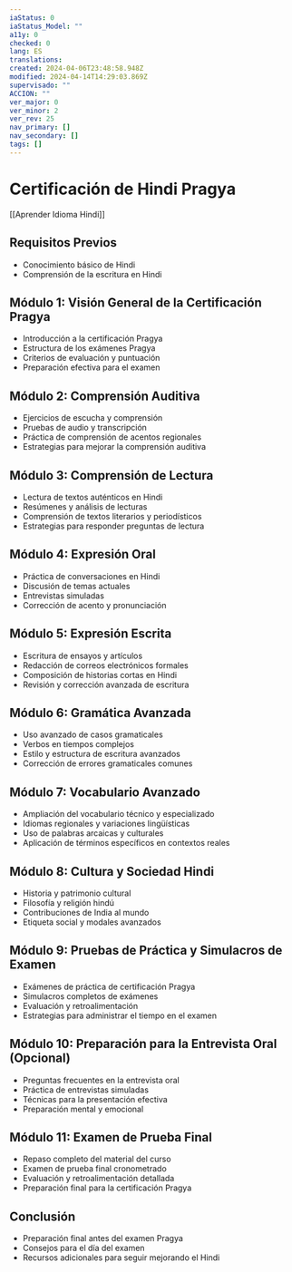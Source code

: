 ```yaml
---
iaStatus: 0
iaStatus_Model: ""
a11y: 0
checked: 0
lang: ES
translations: 
created: 2024-04-06T23:48:58.948Z
modified: 2024-04-14T14:29:03.869Z
supervisado: ""
ACCION: ""
ver_major: 0
ver_minor: 2
ver_rev: 25
nav_primary: []
nav_secondary: []
tags: []
---
```

# Certificación de Hindi Pragya

[[Aprender Idioma Hindi]]

## Requisitos Previos
- Conocimiento básico de Hindi
- Comprensión de la escritura en Hindi

## Módulo 1: Visión General de la Certificación Pragya
- Introducción a la certificación Pragya
- Estructura de los exámenes Pragya
- Criterios de evaluación y puntuación
- Preparación efectiva para el examen

## Módulo 2: Comprensión Auditiva
- Ejercicios de escucha y comprensión
- Pruebas de audio y transcripción
- Práctica de comprensión de acentos regionales
- Estrategias para mejorar la comprensión auditiva

## Módulo 3: Comprensión de Lectura
- Lectura de textos auténticos en Hindi
- Resúmenes y análisis de lecturas
- Comprensión de textos literarios y periodísticos
- Estrategias para responder preguntas de lectura

## Módulo 4: Expresión Oral
- Práctica de conversaciones en Hindi
- Discusión de temas actuales
- Entrevistas simuladas
- Corrección de acento y pronunciación

## Módulo 5: Expresión Escrita
- Escritura de ensayos y artículos
- Redacción de correos electrónicos formales
- Composición de historias cortas en Hindi
- Revisión y corrección avanzada de escritura

## Módulo 6: Gramática Avanzada
- Uso avanzado de casos gramaticales
- Verbos en tiempos complejos
- Estilo y estructura de escritura avanzados
- Corrección de errores gramaticales comunes

## Módulo 7: Vocabulario Avanzado
- Ampliación del vocabulario técnico y especializado
- Idiomas regionales y variaciones lingüísticas
- Uso de palabras arcaicas y culturales
- Aplicación de términos específicos en contextos reales

## Módulo 8: Cultura y Sociedad Hindi
- Historia y patrimonio cultural
- Filosofía y religión hindú
- Contribuciones de India al mundo
- Etiqueta social y modales avanzados

## Módulo 9: Pruebas de Práctica y Simulacros de Examen
- Exámenes de práctica de certificación Pragya
- Simulacros completos de exámenes
- Evaluación y retroalimentación
- Estrategias para administrar el tiempo en el examen

## Módulo 10: Preparación para la Entrevista Oral (Opcional)
- Preguntas frecuentes en la entrevista oral
- Práctica de entrevistas simuladas
- Técnicas para la presentación efectiva
- Preparación mental y emocional

## Módulo 11: Examen de Prueba Final
- Repaso completo del material del curso
- Examen de prueba final cronometrado
- Evaluación y retroalimentación detallada
- Preparación final para la certificación Pragya

## Conclusión
- Preparación final antes del examen Pragya
- Consejos para el día del examen
- Recursos adicionales para seguir mejorando el Hindi

